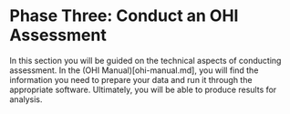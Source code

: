 # Phase Three: Conduct an OHI Assessment

In this section you will be guided on the technical aspects of conducting assessment. In the (OHI Manual)[ohi-manual.md], you will find the information you need to prepare your data and run it through the appropriate software. Ultimately, you will be able to produce results for analysis.  
